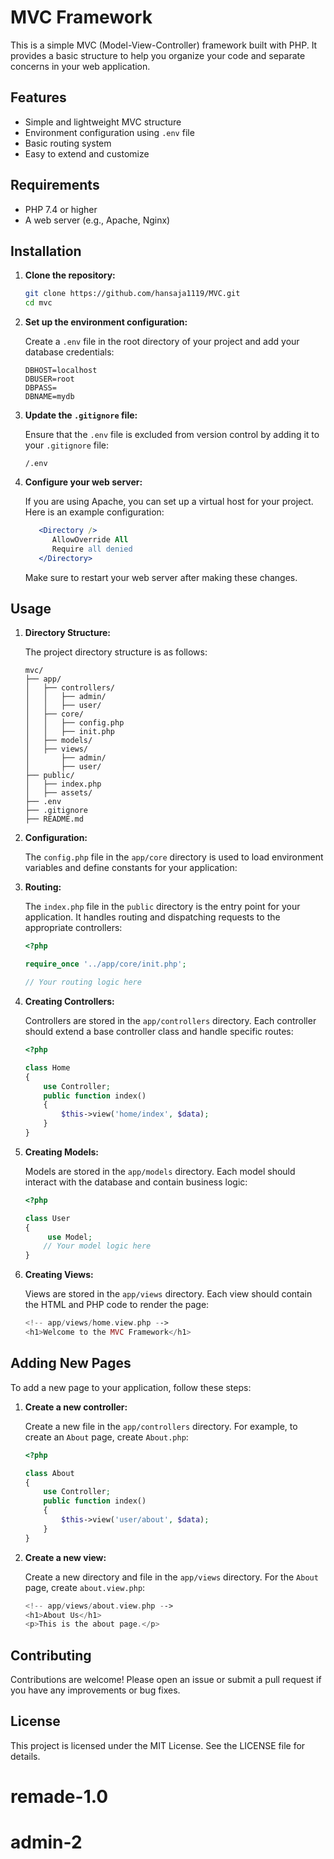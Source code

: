 # MVC Framework

This is a simple MVC (Model-View-Controller) framework built with PHP. It provides a basic structure to help you organize your code and separate concerns in your web application.

## Features

- Simple and lightweight MVC structure
- Environment configuration using `.env` file
- Basic routing system
- Easy to extend and customize

## Requirements

- PHP 7.4 or higher
- A web server (e.g., Apache, Nginx)

## Installation

1. **Clone the repository:**

   ```sh
   git clone https://github.com/hansaja1119/MVC.git
   cd mvc
   ```

2. **Set up the environment configuration:**

   Create a `.env` file in the root directory of your project and add your database credentials:

   ```properties
   DBHOST=localhost
   DBUSER=root
   DBPASS=
   DBNAME=mydb
   ```

3. **Update the `.gitignore` file:**

   Ensure that the `.env` file is excluded from version control by adding it to your `.gitignore` file:

   ```plaintext
   /.env
   ```

4. **Configure your web server:**

   If you are using Apache, you can set up a virtual host for your project. Here is an example configuration:

   ```apache
      <Directory />
         AllowOverride All
         Require all denied
      </Directory>
   ```

   Make sure to restart your web server after making these changes.

## Usage

1. **Directory Structure:**

   The project directory structure is as follows:

   ```
   mvc/
   ├── app/
   │   ├── controllers/
   │   │   ├── admin/
   │   │   ├── user/
   │   ├── core/
   │   │   ├── config.php
   │   │   ├── init.php
   │   ├── models/
   │   ├── views/
   │       ├── admin/
   │       ├── user/
   ├── public/
   │   ├── index.php
   │   ├── assets/
   ├── .env
   ├── .gitignore
   ├── README.md
   ```

2. **Configuration:**

   The `config.php` file in the `app/core` directory is used to load environment variables and define constants for your application:

3. **Routing:**

   The `index.php` file in the `public` directory is the entry point for your application. It handles routing and dispatching requests to the appropriate controllers:

   ```php
   <?php

   require_once '../app/core/init.php';

   // Your routing logic here
   ```

4. **Creating Controllers:**

   Controllers are stored in the `app/controllers` directory. Each controller should extend a base controller class and handle specific routes:

   ```php
   <?php

   class Home
   {
       use Controller;
       public function index()
       {
           $this->view('home/index', $data);
       }
   }
   ```

5. **Creating Models:**

   Models are stored in the `app/models` directory. Each model should interact with the database and contain business logic:

   ```php
   <?php

   class User
   {
        use Model;
       // Your model logic here
   }
   ```

6. **Creating Views:**

   Views are stored in the `app/views` directory. Each view should contain the HTML and PHP code to render the page:

   ```php
   <!-- app/views/home.view.php -->
   <h1>Welcome to the MVC Framework</h1>
   ```

## Adding New Pages

To add a new page to your application, follow these steps:

1. **Create a new controller:**

   Create a new file in the `app/controllers` directory. For example, to create an `About` page, create `About.php`:

   ```php
   <?php

   class About
   {
       use Controller;
       public function index()
       {
           $this->view('user/about', $data);
       }
   }
   ```

2. **Create a new view:**

   Create a new directory and file in the `app/views` directory. For the `About` page, create `about.view.php`:

   ```php
   <!-- app/views/about.view.php -->
   <h1>About Us</h1>
   <p>This is the about page.</p>
   ```

## Contributing

Contributions are welcome! Please open an issue or submit a pull request if you have any improvements or bug fixes.

## License

This project is licensed under the MIT License. See the LICENSE file for details.
# remade-1.0
# admin-2
